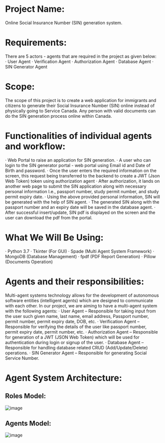 # Project Name:
Online Social Insurance Number (SIN) generation system.
 
# Requirements:
There are 5 actors - agents that are required in the project as given below: <br />
·	User Agent
·	Verification Agent
·	Authorization Agent
·	Database Agent
·	SIN Generator Agent

# Scope:
The scope of this project is to create a web application for immigrants and citizens to generate their Social Insurance Number (SIN) online instead of physically going to Service Canada. Any person with valid documents can do the SIN generation process online within Canada.
 
# Functionalities of individual agents and workflow:
·	Web Portal to raise an application for SIN generation.
·	A user who can login to the SIN generator portal - web portal using Email id and Date of Birth and password.
·	Once the user enters the required information on the screen, this request being transferred to the backend to create a JWT (Json Web Token) token using authorization agent
·	After authorization, it lands on another web page to submit the SIN application along with necessary personal information I.e., passport number, study permit number, and study permit expiry date.
·	Using the above provided personal information, SIN will be generated with the help of SIN agent.
·	The generated SIN along with the passport number and an expiry date will be saved in the database agent.
·	After successful insert/update, SIN pdf is displayed on the screen and the user can download the pdf from the portal.


# What We Will Be Using:
·	Python 3.7
·	Tkinter (For GUI)
·	Spade (Multi Agent System Framework)
·	MongoDB (Database Management)
·	fpdf (PDF Report Generation)
·	Pillow (Documents Operation)

# Agents and their responsibilities:
Multi-agent systems technology allows for the development of autonomous software entities (intelligent agents) which are designed to communicate with each other. In our project, we are aiming to have a multi-agent system with the following agents:
·	User Agent – Responsible for taking input from the user such given name, last name, email address, Passport number, permit number, permit expiry date, DOB, etc.
·	Verification Agent – Responsible for verifying the details of the user like passport number, permit expiry date, permit number, etc.
·	Authorization Agent – Responsible for generation of a JWT (JSON Web Token) which will be used for authentication during login or signup of the user.
·	Database Agent – Responsible for handling database related CRUD (Add/Update/Delete) operations.
·	SIN Generator Agent – Responsible for generating Social Service Number.


# Agent System Architecture:

## Roles Model:
                              
![image](https://user-images.githubusercontent.com/51778763/205141912-d79bf58c-7a19-4c22-887d-263aa4305a0f.png)


## Agents Model:

 ![image](https://user-images.githubusercontent.com/51778763/205141941-e63f11c3-640b-4fa2-9378-3cc151f38303.png)

